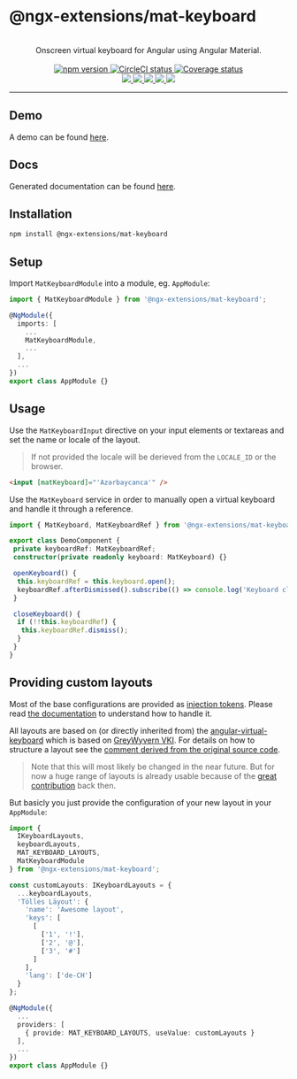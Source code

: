 # @ngx-extensions/mat-keyboard

<p align="center">
  <br/>
  Onscreen virtual keyboard for Angular using Angular Material.
  <br/><br/>  
  <a href="https://www.npmjs.com/package/@ngx-extensions/mat-keyboard">
    <img src="https://img.shields.io/npm/v/%40ngx-extensions/mat-keyboard.svg" alt="npm version"/>
  </a>
  <a href="https://circleci.com/gh/ngx-extensions/mat-keyboard">
    <img src="https://circleci.com/gh/ngx-extensions/mat-keyboard/tree/develop.svg?style=shield" alt="CircleCI status"/>
  </a>
  <a href='https://coveralls.io/github/ngx-extensions/mat-keyboard?branch=develop'>
    <img src='https://coveralls.io/repos/github/ngx-extensions/mat-keyboard/badge.svg?branch=develop' alt='Coverage status' />
  </a>
  <br/>
  <a href="https://david-dm.org/ngx-extensions/mat-keyboard">
    <img src="https://david-dm.org/ngx-extensions/mat-keyboard.svg"/>
  </a>
  <a href="https://david-dm.org/ngx-extensions/mat-keyboard?type=dev">
    <img src="https://david-dm.org/ngx-extensions/mat-keyboard/dev-status.svg"/>
  </a>
  <a href="https://commitizen.github.io/cz-cli">
    <img src="https://img.shields.io/badge/commitizen-friendly-brightgreen.svg"/>
  </a>
  <a href="https://github.com/prettier/prettier">
    <img src="https://img.shields.io/badge/code_style-prettier-ff69b4.svg?style=shield"/>
  </a>
  <a href="./LICENSE">
    <img src="https://img.shields.io/npm/l/@ngx-extensions/mat-keyboard.svg"/>
  </a>
</p>

---

## Demo

A demo can be found [here][demo].

## Docs

Generated documentation can be found [here][docs].

## Installation

```bash
npm install @ngx-extensions/mat-keyboard
```

## Setup

Import `MatKeyboardModule` into a module, eg. `AppModule`:

```typescript
import { MatKeyboardModule } from '@ngx-extensions/mat-keyboard';

@NgModule({
  imports: [
    ...
    MatKeyboardModule,
    ...
  ],
  ...
})
export class AppModule {}
```

## Usage

Use the `MatKeyboardInput` directive on your input elements or textareas and set the name or locale of the layout.

> If not provided the locale will be derieved from the `LOCALE_ID` or the browser.

```html
<input [matKeyboard]="'Azərbaycanca'" />
```

Use the `MatKeyboard` service in order to manually open a virtual keyboard and handle it through a reference.

```typescript
import { MatKeyboard, MatKeyboardRef } from '@ngx-extensions/mat-keyboard';

export class DemoComponent {
 private keyboardRef: MatKeyboardRef;
 constructor(private readonly keyboard: MatKeyboard) {}

 openKeyboard() {
  this.keyboardRef = this.keyboard.open();
  keyboardRef.afterDismissed().subscribe(() => console.log('Keyboard closed'));
 }

 closeKeyboard() {
  if (!!this.keyboardRef) {
   this.keyboardRef.dismiss();
  }
 }
}
```

## Providing custom layouts

Most of the base configurations are provided as [injection tokens][injectiontoken]. Please read [the documentation][injectiontoken] to
understand how to handle it.

All layouts are based on (or directly inherited from) the [angular-virtual-keyboard][the-darc/angular-virtual-keyboard] which is based on
[GreyWyvern VKI]. For details on how to structure a layout see the [comment derived from the original source code][vki readme].

> Note that this will most likely be changed in the near future. But for now a huge range of layouts is already usable because of the
> [great contribution][vki credits] back then.

But basicly you just provide the configuration of your new layout in your `AppModule`:

```typescript
import {
  IKeyboardLayouts,
  keyboardLayouts,
  MAT_KEYBOARD_LAYOUTS,
  MatKeyboardModule
} from '@ngx-extensions/mat-keyboard';

const customLayouts: IKeyboardLayouts = {
  ...keyboardLayouts,
  'Tölles Läyout': {
    'name': 'Awesome layout',
    'keys': [
      [
        ['1', '!'],
        ['2', '@'],
        ['3', '#']
      ]
    ],
    'lang': ['de-CH']
  }
};

@NgModule({
  ...
  providers: [
    { provide: MAT_KEYBOARD_LAYOUTS, useValue: customLayouts }
  ],
  ...
})
export class AppModule {}
```

[the-darc/angular-virtual-keyboard]: https://github.com/the-darc/angular-virtual-keyboard
[greywyvern vki]: http://www.greywyvern.com/code/javascript/keyboard
[demo]: https://ngx-material-keyboard.github.io/demo/
[docs]: https://ngx-material-keyboard.github.io/core/
[injectiontoken]: https://angular.io/guide/dependency-injection-in-action#injectiontoken
[vki readme]: https://goo.gl/fCDExr
[vki credits]: https://goo.gl/NYqTwc
